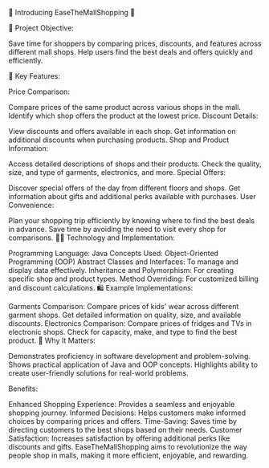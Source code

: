 
🚀 Introducing EaseTheMallShopping 🚀

🎯 Project Objective:

Save time for shoppers by comparing prices, discounts, and features across different mall shops.
Help users find the best deals and offers quickly and efficiently.

🛒 Key Features:

Price Comparison:

Compare prices of the same product across various shops in the mall.
Identify which shop offers the product at the lowest price.
Discount Details:

View discounts and offers available in each shop.
Get information on additional discounts when purchasing products.
Shop and Product Information:

Access detailed descriptions of shops and their products.
Check the quality, size, and type of garments, electronics, and more.
Special Offers:

Discover special offers of the day from different floors and shops.
Get information about gifts and additional perks available with purchases.
User Convenience:

Plan your shopping trip efficiently by knowing where to find the best deals in advance.
Save time by avoiding the need to visit every shop for comparisons.
👨‍💻 Technology and Implementation:

Programming Language: Java
Concepts Used: Object-Oriented Programming (OOP)
Abstract Classes and Interfaces: To manage and display data effectively.
Inheritance and Polymorphism: For creating specific shop and product types.
Method Overriding: For customized billing and discount calculations.
🛍 Example Implementations:

Garments Comparison:
Compare prices of kids' wear across different garment shops.
Get detailed information on quality, size, and available discounts.
Electronics Comparison:
Compare prices of fridges and TVs in electronic shops.
Check for capacity, make, and type to find the best product.
💼 Why It Matters:

Demonstrates proficiency in software development and problem-solving.
Shows practical application of Java and OOP concepts.
Highlights ability to create user-friendly solutions for real-world problems.

Benefits:

Enhanced Shopping Experience: Provides a seamless and enjoyable shopping journey.
Informed Decisions: Helps customers make informed choices by comparing prices and offers.
Time-Saving: Saves time by directing customers to the best shops based on their needs.
Customer Satisfaction: Increases satisfaction by offering additional perks like discounts and gifts.
EaseTheMallShopping aims to revolutionize the way people shop in malls, making it more efficient, enjoyable, and rewarding. 

